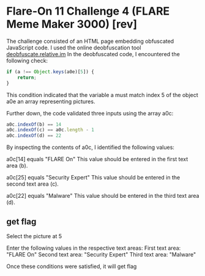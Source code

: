 # Flare-On 11 Challenge 4 (FLARE Meme Maker 3000) [rev]
The challenge consisted of an HTML page embedding obfuscated JavaScript code. 
I used the online deobfuscation tool
[deobfuscate.relative.im](https://deobfuscate.relative.im/)
In the deobfuscated code, I encountered the following check:
```js
if (a !== Object.keys(a0e)[5]) {
    return;
}
```
This condition indicated that the variable a must match  index 5 of the object a0e
an array representing pictures.

Further down, the code validated three inputs using the array a0c:
```js
a0c.indexOf(b) == 14
a0c.indexOf(c) == a0c.length - 1
a0c.indexOf(d) == 22
```
By inspecting the contents of a0c, I identified the following values:

a0c[14] equals "FLARE On"
This value should be entered in the first text area (b).

a0c[25] equals "Security Expert"
This value should be entered in the second text area (c).

a0c[22] equals "Malware"
This value should be entered in the third text area (d).


## get flag
Select the picture at  5

Enter the following values in the respective text areas:
First text area: "FLARE On"
Second text area: "Security Expert"
Third text area: "Malware"

Once these conditions were satisfied, it will get flag 
